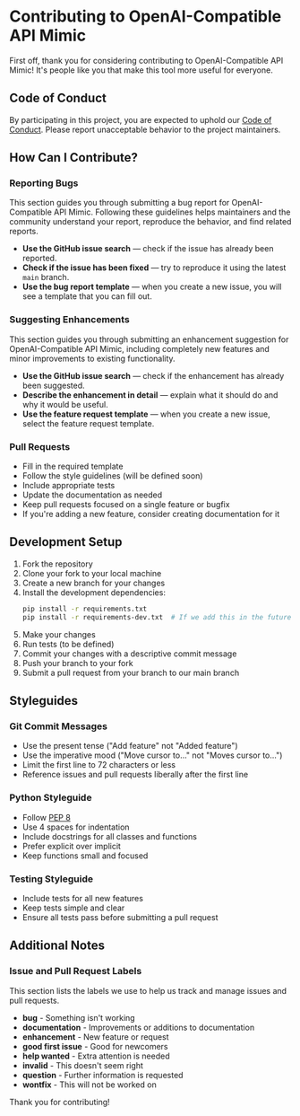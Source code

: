 # Contributing to OpenAI-Compatible API Mimic

First off, thank you for considering contributing to OpenAI-Compatible API Mimic! It's people like you that make this tool more useful for everyone.

## Code of Conduct

By participating in this project, you are expected to uphold our [Code of Conduct](CODE_OF_CONDUCT.md). Please report unacceptable behavior to the project maintainers.

## How Can I Contribute?

### Reporting Bugs

This section guides you through submitting a bug report for OpenAI-Compatible API Mimic. Following these guidelines helps maintainers and the community understand your report, reproduce the behavior, and find related reports.

* **Use the GitHub issue search** — check if the issue has already been reported.
* **Check if the issue has been fixed** — try to reproduce it using the latest `main` branch.
* **Use the bug report template** — when you create a new issue, you will see a template that you can fill out.

### Suggesting Enhancements

This section guides you through submitting an enhancement suggestion for OpenAI-Compatible API Mimic, including completely new features and minor improvements to existing functionality.

* **Use the GitHub issue search** — check if the enhancement has already been suggested.
* **Describe the enhancement in detail** — explain what it should do and why it would be useful.
* **Use the feature request template** — when you create a new issue, select the feature request template.

### Pull Requests

* Fill in the required template
* Follow the style guidelines (will be defined soon)
* Include appropriate tests
* Update the documentation as needed
* Keep pull requests focused on a single feature or bugfix
* If you're adding a new feature, consider creating documentation for it

## Development Setup

1. Fork the repository
2. Clone your fork to your local machine
3. Create a new branch for your changes
4. Install the development dependencies:
   ```bash
   pip install -r requirements.txt
   pip install -r requirements-dev.txt  # If we add this in the future
   ```
5. Make your changes
6. Run tests (to be defined)
7. Commit your changes with a descriptive commit message
8. Push your branch to your fork
9. Submit a pull request from your branch to our main branch

## Styleguides

### Git Commit Messages

* Use the present tense ("Add feature" not "Added feature")
* Use the imperative mood ("Move cursor to..." not "Moves cursor to...")
* Limit the first line to 72 characters or less
* Reference issues and pull requests liberally after the first line

### Python Styleguide

* Follow [PEP 8](https://www.python.org/dev/peps/pep-0008/)
* Use 4 spaces for indentation
* Include docstrings for all classes and functions
* Prefer explicit over implicit
* Keep functions small and focused

### Testing Styleguide

* Include tests for all new features
* Keep tests simple and clear
* Ensure all tests pass before submitting a pull request

## Additional Notes

### Issue and Pull Request Labels

This section lists the labels we use to help us track and manage issues and pull requests.

* **bug** - Something isn't working
* **documentation** - Improvements or additions to documentation
* **enhancement** - New feature or request
* **good first issue** - Good for newcomers
* **help wanted** - Extra attention is needed
* **invalid** - This doesn't seem right
* **question** - Further information is requested
* **wontfix** - This will not be worked on

Thank you for contributing! 